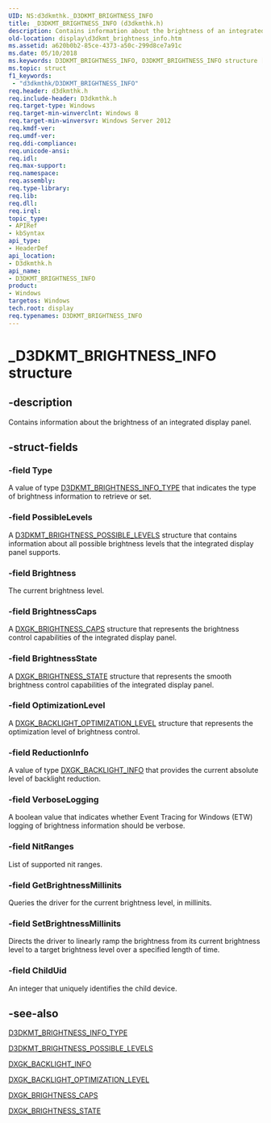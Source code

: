 ```yaml
---
UID: NS:d3dkmthk._D3DKMT_BRIGHTNESS_INFO
title: _D3DKMT_BRIGHTNESS_INFO (d3dkmthk.h)
description: Contains information about the brightness of an integrated display panel.
old-location: display\d3dkmt_brightness_info.htm
ms.assetid: a620b0b2-85ce-4373-a50c-299d8ce7a91c
ms.date: 05/10/2018
ms.keywords: D3DKMT_BRIGHTNESS_INFO, D3DKMT_BRIGHTNESS_INFO structure [Display Devices], _D3DKMT_BRIGHTNESS_INFO, d3dkmthk/D3DKMT_BRIGHTNESS_INFO, display.d3dkmt_brightness_info
ms.topic: struct
f1_keywords:
 - "d3dkmthk/D3DKMT_BRIGHTNESS_INFO"
req.header: d3dkmthk.h
req.include-header: D3dkmthk.h
req.target-type: Windows
req.target-min-winverclnt: Windows 8
req.target-min-winversvr: Windows Server 2012
req.kmdf-ver:
req.umdf-ver:
req.ddi-compliance:
req.unicode-ansi:
req.idl:
req.max-support:
req.namespace:
req.assembly:
req.type-library:
req.lib:
req.dll:
req.irql:
topic_type:
- APIRef
- kbSyntax
api_type:
- HeaderDef
api_location:
- D3dkmthk.h
api_name:
- D3DKMT_BRIGHTNESS_INFO
product:
- Windows
targetos: Windows
tech.root: display
req.typenames: D3DKMT_BRIGHTNESS_INFO
---
```


# _D3DKMT_BRIGHTNESS_INFO structure


## -description


Contains information about the brightness of an integrated display panel.


## -struct-fields




### -field Type

A value of type <a href="https://docs.microsoft.com/windows-hardware/drivers/ddi/content/d3dkmthk/ne-d3dkmthk-_d3dkmt_brightness_info_type">D3DKMT_BRIGHTNESS_INFO_TYPE</a> that  indicates the type of brightness information to retrieve or set.


### -field PossibleLevels

A <a href="https://docs.microsoft.com/windows-hardware/drivers/ddi/content/d3dkmthk/ns-d3dkmthk-_d3dkmt_brightness_possible_levels">D3DKMT_BRIGHTNESS_POSSIBLE_LEVELS</a> structure that contains information about all possible brightness levels that the integrated display panel supports.


### -field Brightness

The current brightness level.


### -field BrightnessCaps

A <a href="https://docs.microsoft.com/windows-hardware/drivers/ddi/content/d3dkmdt/ns-d3dkmdt-_dxgk_brightness_caps">DXGK_BRIGHTNESS_CAPS</a> structure that represents the brightness control capabilities of the integrated display panel.


### -field BrightnessState

A <a href="https://docs.microsoft.com/windows-hardware/drivers/ddi/content/d3dkmdt/ns-d3dkmdt-_dxgk_brightness_state">DXGK_BRIGHTNESS_STATE</a> structure that represents the smooth brightness control capabilities of the integrated display panel.


### -field OptimizationLevel

A <a href="https://docs.microsoft.com/windows-hardware/drivers/ddi/content/d3dkmdt/ne-d3dkmdt-dxgk_backlight_optimization_level">DXGK_BACKLIGHT_OPTIMIZATION_LEVEL</a> structure that represents the optimization level of brightness control.


### -field ReductionInfo

A value of type <a href="https://docs.microsoft.com/windows-hardware/drivers/ddi/content/d3dkmdt/ns-d3dkmdt-_dxgk_backlight_info">DXGK_BACKLIGHT_INFO</a> that provides the current absolute level of backlight reduction.


### -field VerboseLogging

A boolean value that indicates whether Event Tracing for Windows (ETW) logging of brightness information should be verbose.

### -field NitRanges

List of supported nit ranges.

### -field GetBrightnessMillinits

Queries the driver for the current brightness level, in millinits.

### -field SetBrightnessMillinits

Directs the driver to linearly ramp the brightness from its current brightness level to a target brightness level over a specified length of time.

### -field ChildUid

An integer that uniquely identifies the child device.

## -see-also




<a href="https://docs.microsoft.com/windows-hardware/drivers/ddi/content/d3dkmthk/ne-d3dkmthk-_d3dkmt_brightness_info_type">D3DKMT_BRIGHTNESS_INFO_TYPE</a>



<a href="https://docs.microsoft.com/windows-hardware/drivers/ddi/content/d3dkmthk/ns-d3dkmthk-_d3dkmt_brightness_possible_levels">D3DKMT_BRIGHTNESS_POSSIBLE_LEVELS</a>



<a href="https://docs.microsoft.com/windows-hardware/drivers/ddi/content/d3dkmdt/ns-d3dkmdt-_dxgk_backlight_info">DXGK_BACKLIGHT_INFO</a>



<a href="https://docs.microsoft.com/windows-hardware/drivers/ddi/content/d3dkmdt/ne-d3dkmdt-dxgk_backlight_optimization_level">DXGK_BACKLIGHT_OPTIMIZATION_LEVEL</a>



<a href="https://docs.microsoft.com/windows-hardware/drivers/ddi/content/d3dkmdt/ns-d3dkmdt-_dxgk_brightness_caps">DXGK_BRIGHTNESS_CAPS</a>



<a href="https://docs.microsoft.com/windows-hardware/drivers/ddi/content/d3dkmdt/ns-d3dkmdt-_dxgk_brightness_state">DXGK_BRIGHTNESS_STATE</a>
 

 

